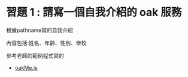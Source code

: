 # 習題 1 : 請寫一個自我介紹的 oak 服務
根據pathname寫的自我介紹

內容包括:姓名、年齡、性別、學校

參考老師的範例程式寫的
+ [oakMe.js](https://github.com/HJH60/_ws/blob/master/hw1_0913_w1/oakMe.js)